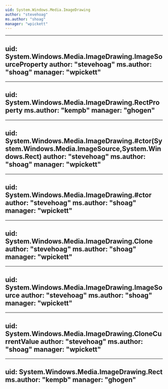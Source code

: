 ```yaml
---
uid: System.Windows.Media.ImageDrawing
author: "stevehoag"
ms.author: "shoag"
manager: "wpickett"
---
```


---
uid: System.Windows.Media.ImageDrawing.ImageSourceProperty
author: "stevehoag"
ms.author: "shoag"
manager: "wpickett"
---

---
uid: System.Windows.Media.ImageDrawing.RectProperty
ms.author: "kempb"
manager: "ghogen"
---

---
uid: System.Windows.Media.ImageDrawing.#ctor(System.Windows.Media.ImageSource,System.Windows.Rect)
author: "stevehoag"
ms.author: "shoag"
manager: "wpickett"
---

---
uid: System.Windows.Media.ImageDrawing.#ctor
author: "stevehoag"
ms.author: "shoag"
manager: "wpickett"
---

---
uid: System.Windows.Media.ImageDrawing.Clone
author: "stevehoag"
ms.author: "shoag"
manager: "wpickett"
---

---
uid: System.Windows.Media.ImageDrawing.ImageSource
author: "stevehoag"
ms.author: "shoag"
manager: "wpickett"
---

---
uid: System.Windows.Media.ImageDrawing.CloneCurrentValue
author: "stevehoag"
ms.author: "shoag"
manager: "wpickett"
---

---
uid: System.Windows.Media.ImageDrawing.Rect
ms.author: "kempb"
manager: "ghogen"
---
